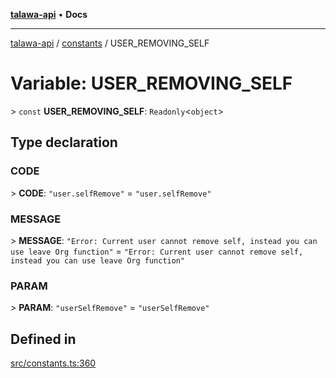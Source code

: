[**talawa-api**](../../README.md) • **Docs**

***

[talawa-api](../../modules.md) / [constants](../README.md) / USER\_REMOVING\_SELF

# Variable: USER\_REMOVING\_SELF

\> `const` **USER\_REMOVING\_SELF**: `Readonly`\<`object`\>

## Type declaration

### CODE

\> **CODE**: `"user.selfRemove"` = `"user.selfRemove"`

### MESSAGE

\> **MESSAGE**: `"Error: Current user cannot remove self, instead you can use leave Org function"` = `"Error: Current user cannot remove self, instead you can use leave Org function"`

### PARAM

\> **PARAM**: `"userSelfRemove"` = `"userSelfRemove"`

## Defined in

[src/constants.ts:360](https://github.com/PalisadoesFoundation/talawa-api/blob/c952c7a3bfd4b8b910fbae10313f5402ade5a9d4/src/constants.ts#L360)
